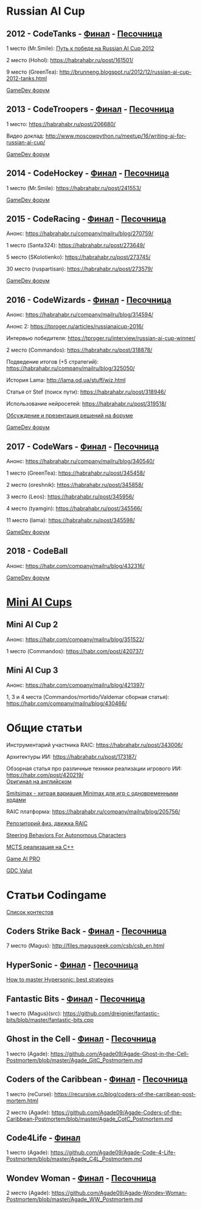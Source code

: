 # Russian AI Cup
## 2012 - CodeTanks - [Финал](http://2012.russianaicup.ru/contest/4/standings) - [Песочница](http://2012.russianaicup.ru/contest/1/standings)

1 место (Mr.Smile): [Путь к победе на Russian AI Cup 2012](https://habrahabr.ru/post/161333/)

2 место (Hohol): https://habrahabr.ru/post/161501/

9 место (GreenTea): http://brunneng.blogspot.ru/2012/12/russian-ai-cup-2012-tanks.html 

[GameDev форум](http://www.gamedev.ru/flame/forum/?id=168476)


## 2013 - CodeTroopers - [Финал](http://2013.russianaicup.ru/contest/4/standings) - [Песочница](http://2013.russianaicup.ru/contest/1/standings)

1 место: https://habrahabr.ru/post/206680/

Видео доклад: http://www.moscowpython.ru/meetup/16/writing-ai-for-russian-ai-cup/

[GameDev форум](http://www.gamedev.ru/flame/forum/?id=182390)


## 2014 - CodeHockey - [Финал](http://2014.russianaicup.ru/contest/4/standings) - [Песочница](http://2014.russianaicup.ru/contest/1/standings)

1 место (Mr.Smile): https://habrahabr.ru/post/241553/

[GameDev форум](http://www.gamedev.ru/flame/forum/?id=192787)


## 2015 - CodeRacing - [Финал](http://2015.russianaicup.ru/contest/4/standings) - [Песочница](http://2015.russianaicup.ru/contest/1/standings)

Анонс: https://habrahabr.ru/company/mailru/blog/270759/

1 место (Santa324): https://habrahabr.ru/post/273649/

5 место (SKolotienko): https://habrahabr.ru/post/273745/

30 место (ruspartisan): https://habrahabr.ru/post/273579/

[GameDev форум](http://www.gamedev.ru/flame/forum/?id=207554)


## 2016 - CodeWizards - [Финал](http://2016.russianaicup.ru/contest/4/standings) - [Песочница](http://2016.russianaicup.ru/contest/1/standings)

Анонс: https://habrahabr.ru/company/mailru/blog/314594/

Анонс 2: https://tproger.ru/articles/russianaicup-2016/

Интервью победителя: https://tproger.ru/interview/russian-ai-cup-winner/

2 место (Commandos): https://habrahabr.ru/post/318878/

Подведение итогов (+5 стратегий): https://habrahabr.ru/company/mailru/blog/325050/

История Lama: http://lama.od.ua/stuff/wiz.html

Статья от Stef (поиск пути): https://habrahabr.ru/post/318946/

Использование нейросетей: https://habrahabr.ru/post/319518/

[Обсуждение и презентация решений на форуме](http://russianaicup.ru/forum/index.php?topic=763.0)

[GameDev форум](http://www.gamedev.ru/flame/forum/?id=220314)


## 2017 - CodeWars - [Финал](http://2017.russianaicup.ru/contest/4/standings) - [Песочница](http://2017.russianaicup.ru/contest/1/standings)

Анонс: https://habrahabr.ru/company/mailru/blog/340540/

1 место (GreenTea): https://habrahabr.ru/post/345458/

2 место (oreshnik): https://habrahabr.ru/post/345858/

3 место (Leos): https://habrahabr.ru/post/345956/

4 место (tyamgin): https://habrahabr.ru/post/345566/

11 место (lama): https://habrahabr.ru/post/345598/

[GameDev форум](http://www.gamedev.ru/flame/forum/?id=230771)

## 2018 - CodeBall

Анонс: https://habr.com/company/mailru/blog/432316/

[GameDev форум](https://gamedev.ru/flame/forum/?id=240660)

# [Mini AI Cups](https://aicups.ru/)

## Mini AI Cup 2

Анонс: https://habr.com/company/mailru/blog/351522/

1 место (Commandos): https://habr.com/post/420737/

## Mini AI Cup 3

Анонс: https://habr.com/company/mailru/blog/421397/

1, 3 и 4 места (Commandos/mortido/Valdemar сборная статья): https://habr.com/company/mailru/blog/430466/

# Общие статьи
Инструментарий участника RAIC: https://habrahabr.ru/post/343006/

Архитектуры ИИ: https://habrahabr.ru/post/173187/

Обзорная статья про различные техники реализации игрового ИИ: https://habr.com/post/420219/ \
[Оригинал на английском](https://www.gamedev.net/articles/programming/artificial-intelligence/the-total-beginners-guide-to-game-ai-r4942/)

[Smitsimax - хитрая вариация Minimax для игр с одновременными ходами](https://tech.io/playgrounds/36476/smitsimax)

RAIC платформа: https://habrahabr.ru/company/mailru/blog/205756/

[Репозиторий физ. движка RAIC](https://github.com/Russian-AI-Cup/notreal2d)

[Steering Behaviors For Autonomous Characters](http://www.red3d.com/cwr/steer/gdc99/)

[MCTS реализация на С++](https://github.com/memo/ofxMSAmcts)

[Game AI PRO](http://www.gameaipro.com/)

[GDC Valut](https://www.gdcvault.com/search.php?categories=Ai#&category=free)



# Статьи Codingame
[Список контестов](https://www.codingame.com/multiplayer/bot-programming)

## Coders Strike Back - [Финал](https://www.codingame.com/leaderboards/challenge/coders-strike-back/global) - [Песочница](https://www.codingame.com/leaderboards/puzzle/coders-strike-back/global)
7 место (Magus): http://files.magusgeek.com/csb/csb_en.html

## HyperSonic - [Финал](https://www.codingame.com/leaderboards/challenge/hypersonic/global) - [Песочница](https://www.codingame.com/leaderboards/puzzle/hypersonic/global)
[How to master Hypersonic: best strategies](https://www.codingame.com/blog/how-to-master-hypersonic-best-strategies/)

## Fantastic Bits - [Финал](https://www.codingame.com/leaderboards/challenge/fantastic-bits/global) - [Песочница](https://www.codingame.com/leaderboards/puzzle/fantastic-bits/global)
1 место (Magus)(src): https://github.com/dreignier/fantastic-bits/blob/master/fantastic-bits.cpp 

## Ghost in the Cell - [Финал](https://www.codingame.com/leaderboards/challenge/ghost-in-the-cell/global) - [Песочница](https://www.codingame.com/leaderboards/puzzle/ghost-in-the-cell/global)
1 место (Agade): https://github.com/Agade09/Agade-Ghost-in-the-Cell-Postmortem/blob/master/Agade_GitC_Postmortem.md

## Coders of the Caribbean - [Финал](https://www.codingame.com/leaderboards/challenge/coders-of-the-caribbean/global) - [Песочница](https://www.codingame.com/leaderboards/puzzle/coders-of-the-caribbean/global)
1 место (reCurse): https://recursive.cc/blog/coders-of-the-carribean-post-mortem.html

2 место (Agade): https://github.com/Agade09/Agade-Coders-of-the-Caribbean-Postmortem/blob/master/Agade_CotC_Postmortem.md

## Code4Life - [Финал](https://www.codingame.com/leaderboards/challenge/code4life/global)
1 место (Agade): https://github.com/Agade09/Agade-Code-4-Life-Postmortem/blob/master/Agade_C4L_Postmortem.md

## Wondev Woman - [Финал](https://www.codingame.com/leaderboards/challenge/wondev-woman/global) - [Песочница](https://www.codingame.com/leaderboards/puzzle/wondev-woman/global)
2 место (Agade): https://github.com/Agade09/Agade-Wondev-Woman-Postmortem/blob/master/Agade_WW_Postmortem.md

